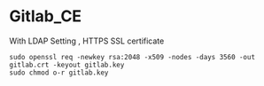# Gitlab_CE
With LDAP Setting , HTTPS SSL certificate
```
sudo openssl req -newkey rsa:2048 -x509 -nodes -days 3560 -out gitlab.crt -keyout gitlab.key
sudo chmod o-r gitlab.key
```
